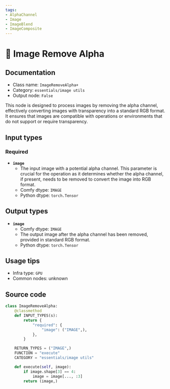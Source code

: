 ```yaml
---
tags:
- AlphaChannel
- Image
- ImageBlend
- ImageComposite
---
```


# 🔧 Image Remove Alpha
## Documentation
- Class name: `ImageRemoveAlpha+`
- Category: `essentials/image utils`
- Output node: `False`

This node is designed to process images by removing the alpha channel, effectively converting images with transparency into a standard RGB format. It ensures that images are compatible with operations or environments that do not support or require transparency.
## Input types
### Required
- **`image`**
    - The input image with a potential alpha channel. This parameter is crucial for the operation as it determines whether the alpha channel, if present, needs to be removed to convert the image into RGB format.
    - Comfy dtype: `IMAGE`
    - Python dtype: `torch.Tensor`
## Output types
- **`image`**
    - Comfy dtype: `IMAGE`
    - The output image after the alpha channel has been removed, provided in standard RGB format.
    - Python dtype: `torch.Tensor`
## Usage tips
- Infra type: `GPU`
- Common nodes: unknown


## Source code
```python
class ImageRemoveAlpha:
    @classmethod
    def INPUT_TYPES(s):
        return {
            "required": {
                "image": ("IMAGE",),
            },
        }

    RETURN_TYPES = ("IMAGE",)
    FUNCTION = "execute"
    CATEGORY = "essentials/image utils"

    def execute(self, image):
        if image.shape[3] == 4:
            image = image[..., :3]
        return (image,)

```
